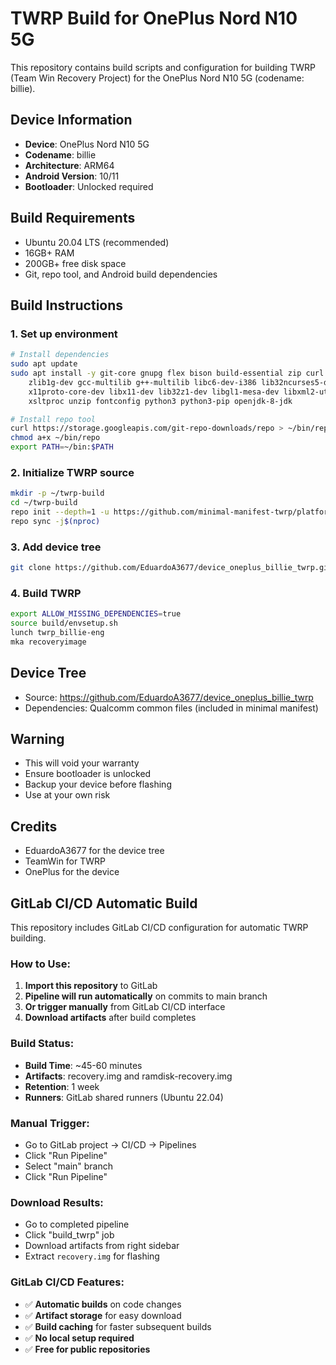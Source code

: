 # TWRP Build for OnePlus Nord N10 5G

This repository contains build scripts and configuration for building TWRP (Team Win Recovery Project) for the OnePlus Nord N10 5G (codename: billie).

## Device Information
- **Device**: OnePlus Nord N10 5G
- **Codename**: billie
- **Architecture**: ARM64
- **Android Version**: 10/11
- **Bootloader**: Unlocked required

## Build Requirements
- Ubuntu 20.04 LTS (recommended)
- 16GB+ RAM
- 200GB+ free disk space
- Git, repo tool, and Android build dependencies

## Build Instructions

### 1. Set up environment
```bash
# Install dependencies
sudo apt update
sudo apt install -y git-core gnupg flex bison build-essential zip curl \
    zlib1g-dev gcc-multilib g++-multilib libc6-dev-i386 lib32ncurses5-dev \
    x11proto-core-dev libx11-dev lib32z1-dev libgl1-mesa-dev libxml2-utils \
    xsltproc unzip fontconfig python3 python3-pip openjdk-8-jdk

# Install repo tool
curl https://storage.googleapis.com/git-repo-downloads/repo > ~/bin/repo
chmod a+x ~/bin/repo
export PATH=~/bin:$PATH
```

### 2. Initialize TWRP source
```bash
mkdir -p ~/twrp-build
cd ~/twrp-build
repo init --depth=1 -u https://github.com/minimal-manifest-twrp/platform_manifest_twrp_aosp.git -b twrp-11
repo sync -j$(nproc)
```

### 3. Add device tree
```bash
git clone https://github.com/EduardoA3677/device_oneplus_billie_twrp.git device/oneplus/billie
```

### 4. Build TWRP
```bash
export ALLOW_MISSING_DEPENDENCIES=true
source build/envsetup.sh
lunch twrp_billie-eng
mka recoveryimage
```

## Device Tree
- Source: https://github.com/EduardoA3677/device_oneplus_billie_twrp
- Dependencies: Qualcomm common files (included in minimal manifest)

## Warning
- This will void your warranty
- Ensure bootloader is unlocked
- Backup your device before flashing
- Use at your own risk

## Credits
- EduardoA3677 for the device tree
- TeamWin for TWRP
- OnePlus for the device

## GitLab CI/CD Automatic Build

This repository includes GitLab CI/CD configuration for automatic TWRP building.

### How to Use:
1. **Import this repository** to GitLab
2. **Pipeline will run automatically** on commits to main branch
3. **Or trigger manually** from GitLab CI/CD interface
4. **Download artifacts** after build completes

### Build Status:
- **Build Time**: ~45-60 minutes
- **Artifacts**: recovery.img and ramdisk-recovery.img
- **Retention**: 1 week
- **Runners**: GitLab shared runners (Ubuntu 22.04)

### Manual Trigger:
- Go to GitLab project → CI/CD → Pipelines
- Click "Run Pipeline"
- Select "main" branch
- Click "Run Pipeline"

### Download Results:
- Go to completed pipeline
- Click "build_twrp" job
- Download artifacts from right sidebar
- Extract `recovery.img` for flashing

### GitLab CI/CD Features:
- ✅ **Automatic builds** on code changes
- ✅ **Artifact storage** for easy download
- ✅ **Build caching** for faster subsequent builds
- ✅ **No local setup required**
- ✅ **Free for public repositories**
